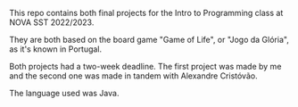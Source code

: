 This repo contains both final projects for the Intro to Programming class at NOVA SST 2022/2023.

They are both based on the board game "Game of Life", or "Jogo da Glória", as it's known in Portugal.

Both projects had a two-week deadline. The first project was made by me and the second one was made in tandem with Alexandre Cristóvão.

The language used was Java.
